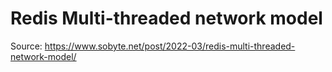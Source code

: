 # Redis Multi-threaded network model

Source: <https://www.sobyte.net/post/2022-03/redis-multi-threaded-network-model/>
